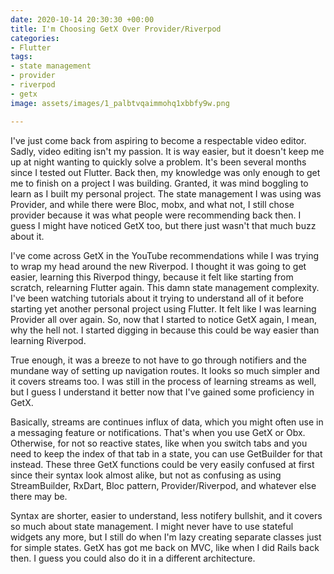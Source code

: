```yaml
---
date: 2020-10-14 20:30:30 +00:00
title: I'm Choosing GetX Over Provider/Riverpod
categories:
- Flutter
tags:
- state management
- provider
- riverpod
- getx
image: assets/images/1_palbtvqaimmohq1xbbfy9w.png

---
```

I've just come back from aspiring to become a respectable video editor. Sadly, video editing isn't my passion. It is way easier, but it doesn't keep me up at night wanting to quickly solve a problem. It's been several months since I tested out Flutter. Back then, my knowledge was only enough to get me to finish on a project I was building. Granted, it was mind boggling to learn as I built my personal project. The state management I was using was Provider, and while there were Bloc, mobx, and what not, I still chose provider because it was what people were recommending back then. I guess I might have noticed GetX too, but there just wasn't that much buzz about it.

I've come across GetX in the YouTube recommendations while I was trying to wrap my head around the new Riverpod. I thought it was going to get easier, learning this Riverpod thingy, because it felt like starting from scratch, relearning Flutter again. This damn state management complexity. I've been watching tutorials about it trying to understand all of it before starting yet another personal project using Flutter. It felt like I was learning Provider all over again. So, now that I started to notice GetX again, I mean, why the hell not. I started digging in because this could be way easier than learning Riverpod.

True enough, it was a breeze to not have to go through notifiers and the mundane way of setting up navigation routes. It looks so much simpler and it covers streams too. I was still in the process of learning streams as well, but I guess I understand it better now that I've gained some proficiency in GetX.

Basically, streams are continues influx of data, which you might often use in a messaging feature or notifications. That's when you use GetX or Obx. Otherwise, for not so reactive states, like when you switch tabs and you need to keep the index of that tab in a state, you can use GetBuilder for that instead. These three GetX functions could be very easily confused at first since their syntax look almost alike, but not as confusing as using StreamBuilder, RxDart, Bloc pattern, Provider/Riverpod, and whatever else there may be. 

Syntax are shorter, easier to understand, less notifery bullshit, and it covers so much about state management. I might never have to use stateful widgets any more, but I still do when I'm lazy creating separate classes just for simple states. GetX has got me back on MVC, like when I did Rails back then. I guess you could also do it in a different architecture.